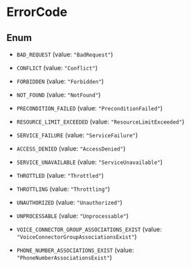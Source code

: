 

# ErrorCode

## Enum


* `BAD_REQUEST` (value: `"BadRequest"`)

* `CONFLICT` (value: `"Conflict"`)

* `FORBIDDEN` (value: `"Forbidden"`)

* `NOT_FOUND` (value: `"NotFound"`)

* `PRECONDITION_FAILED` (value: `"PreconditionFailed"`)

* `RESOURCE_LIMIT_EXCEEDED` (value: `"ResourceLimitExceeded"`)

* `SERVICE_FAILURE` (value: `"ServiceFailure"`)

* `ACCESS_DENIED` (value: `"AccessDenied"`)

* `SERVICE_UNAVAILABLE` (value: `"ServiceUnavailable"`)

* `THROTTLED` (value: `"Throttled"`)

* `THROTTLING` (value: `"Throttling"`)

* `UNAUTHORIZED` (value: `"Unauthorized"`)

* `UNPROCESSABLE` (value: `"Unprocessable"`)

* `VOICE_CONNECTOR_GROUP_ASSOCIATIONS_EXIST` (value: `"VoiceConnectorGroupAssociationsExist"`)

* `PHONE_NUMBER_ASSOCIATIONS_EXIST` (value: `"PhoneNumberAssociationsExist"`)



